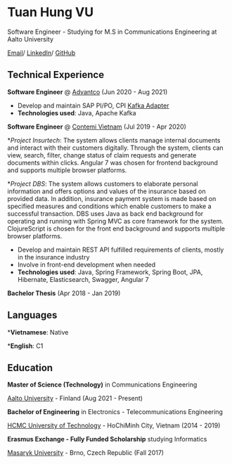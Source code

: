 # Tuan Hung VU

Software Engineer - Studying for M.S in Communications Engineering at Aalto University

[Email](tuanhung.vu122@gmail.com)/ [LinkedIn](https://www.linkedin.com/in/tuan-hung-vu/)/ [GitHub](https://github.com/TuanHungVU1202)

## Technical Experience

**Software Engineer** @ [Advantco](https://www.advantco.com) (Jun 2020 - Aug 2021)
- Develop and maintain SAP PI/PO, CPI [Kafka Adapter](https://www.advantco.com/sap-integration-adapters/sap-kafka-integration?hsLang=en)
- **Technologies used**: Java, Apache Kafka

**Software Engineer** @ [Contemi Vietnam](https://contemi.com) (Jul 2019 - Apr 2020)

*_Project Insurtech_: The system allows clients manage internal documents and interact with their customers digitally. Through the system, clients can view, search, filter, change status of claim requests and generate documents within clicks. Angular 7 was chosen for frontend background and supports multiple browser platforms.

*_Project DBS_: The system allows customers to elaborate personal information and offers options and values of the insurance based on provided data. In addition, insurance payment system is made based on specified measures and conditions which enable customers to make a successful transaction.  DBS uses Java as back end background for operating and running with Spring MVC as core framework for the system. ClojureScript is chosen for the front end background and supports multiple browser platforms.
- Develop and maintain REST API fulfilled requirements of clients, mostly in the insurance industry
- Involve in front-end development when needed
- **Technologies used**: Java, Spring Framework, Spring Boot, JPA, Hibernate, Elasticsearch, Swagger, Angular 7

**Bachelor Thesis** (Apr 2018 - Jan 2019)

## Languages
***Vietnamese**: Native

***English**: C1


## Education
**Master of Science (Technology)** in Communications Engineering

[Aalto University](https://www.aalto.fi/fi) - Finland (Aug 2021 - Present)

**Bachelor of Engineering** in Electronics - Telecommunications Engineering

[HCMC University of Technology](https://oisp.hcmut.edu.vn/en/) - HoChiMinh City, Vietnam (2014 - 2019)

**Erasmus Exchange - Fully Funded Scholarship** studying Informatics

[Masaryk University](https://oisp.hcmut.edu.vn/en/) - Brno, Czech Republic (Fall 2017)
